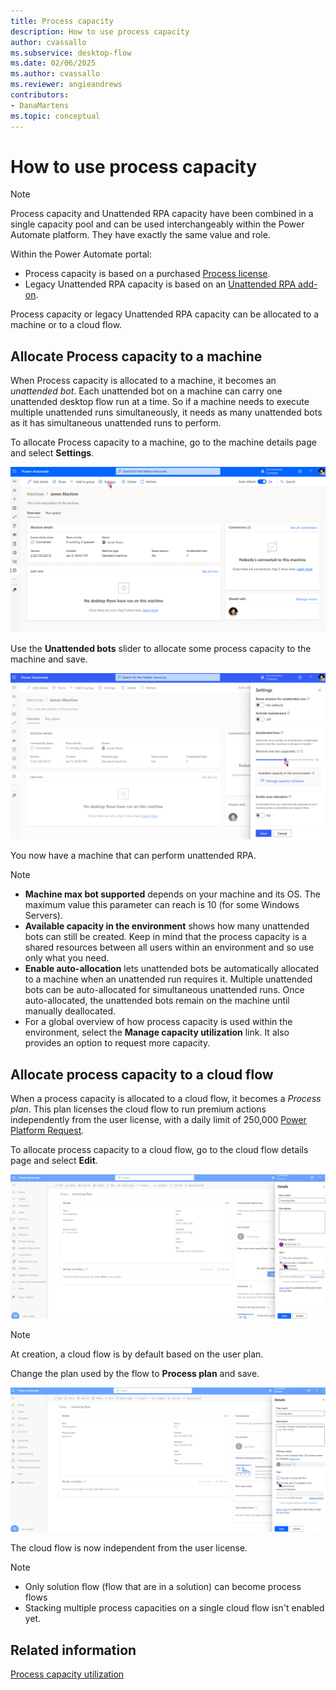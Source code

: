 ```yaml
---
title: Process capacity
description: How to use process capacity
author: cvassallo
ms.subservice: desktop-flow
ms.date: 02/06/2025
ms.author: cvassallo
ms.reviewer: angieandrews
contributors:
- DanaMartens
ms.topic: conceptual
---
```


# How to use process capacity

> [!NOTE]
>
> Process capacity and Unattended RPA capacity have been combined in a single capacity pool and can be used interchangeably within the Power Automate platform. They have exactly the same value and role.

Within the Power Automate portal:

- Process capacity is based on a purchased [Process license](/power-platform/admin/power-automate-licensing/types).
- Legacy Unattended RPA capacity is based on an [Unattended RPA add-on](/power-platform/admin/power-automate-licensing/add-ons#unattended-rpa-add-on).

Process capacity or legacy Unattended RPA capacity can be allocated to a machine or to a cloud flow.

## Allocate Process capacity to a machine

When Process capacity is allocated to a machine, it becomes an *unattended bot*. Each unattended bot on a machine can carry one unattended desktop flow run at a time. So if a machine needs to execute multiple unattended runs simultaneously, it needs as many unattended bots as it has simultaneous unattended runs to perform.

To allocate Process capacity to a machine, go to the machine details page and select **Settings**.

![Machine page - No unattended bot](media/capacity-utilization/machine-page-0-bot.png)

Use the **Unattended bots** slider to allocate some process capacity to the machine and save.

![Machine page - Settings - Add one unattended bot](media/capacity-utilization/machine-page-setting-1-bot-2.png)

You now have a machine that can perform unattended RPA.

> [!NOTE]
>
> - **Machine max bot supported** depends on your machine and its OS. The maximum value this parameter can reach is 10 (for some Windows Servers).
> - **Available capacity in the environment** shows how many unattended bots can still be created. Keep in mind that the process capacity is a shared resources between all users within an environment and so use only what you need.
> - **Enable auto-allocation** lets unattended bots be automatically allocated to a machine when an unattended run requires it. Multiple unattended bots can be auto-allocated for simultaneous unattended runs. Once auto-allocated, the unattended bots remain on the machine until manually deallocated.
> - For a global overview of how process capacity is used within the environment, select the **Manage capacity utilization** link. It also provides an option to request more capacity.

## Allocate process capacity to a cloud flow 

When a process capacity is allocated to a cloud flow, it becomes a *Process plan*. This plan licenses the cloud flow to run premium actions independently from the user license, with a daily limit of 250,000 [Power Platform Request](/power-platform/admin/api-request-limits-allocations#Request-limits-in-power-automate).

To allocate process capacity to a cloud flow, go to the cloud flow details page and select **Edit**.

![Cloud flow details page - Change plan](media/capacity-utilization/cloud-flow-details-page-planChange2.png)

> [!NOTE]
>
> At creation, a cloud flow is by default based on the user plan.

Change the plan used by the flow to **Process plan** and save.

![Cloud flow page - Settings - Process plan](media/capacity-utilization/cloud-flow-process-allocation.png)

The cloud flow is now independent from the user license.

> [!NOTE]
> 
> - Only solution flow (flow that are in a solution) can become process flows
> - Stacking multiple process capacities on a single cloud flow isn't enabled yet.

## Related information

[Process capacity utilization](capacity-utilization-process.md)
